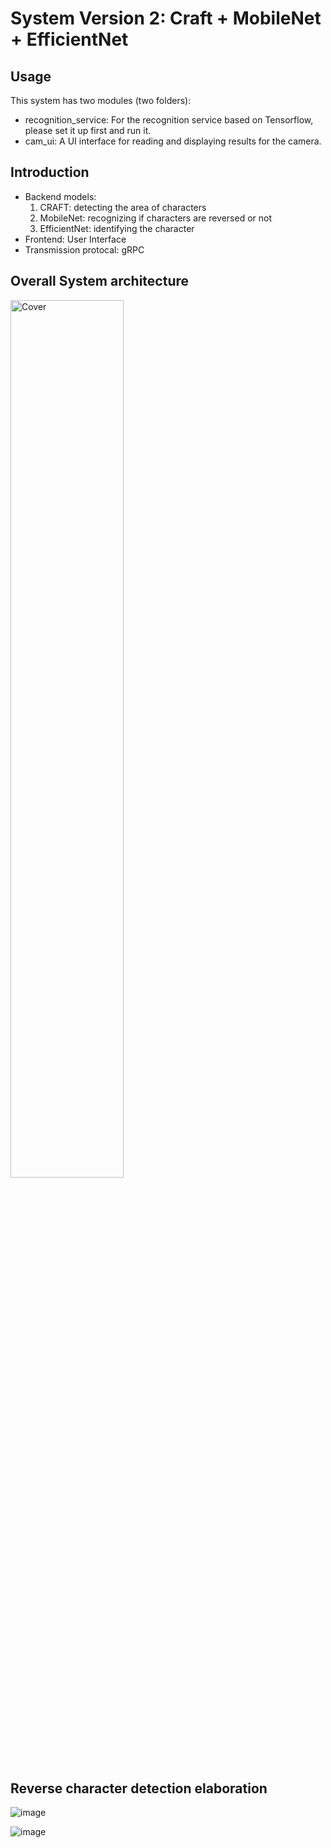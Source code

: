 # System Version 2: Craft + MobileNet + EfficientNet

## Usage
This system has two modules (two folders):

- recognition_service: For the recognition service based on Tensorflow, please set it up first and run it.
- cam_ui: A UI interface for reading and displaying results for the camera.

## Introduction
- Backend models:
  1. CRAFT: detecting the area of characters
  2. MobileNet: recognizing if characters are reversed or not
  3. EfficientNet: identifying the character
- Frontend: User Interface
- Transmission protocal: gRPC

## Overall System architecture

<img src="https://user-images.githubusercontent.com/56544982/154428730-f4c2a57b-555a-49ba-a6fa-e8869a1408b6.png" alt="Cover" width="60%"/>

## Reverse character detection elaboration

![image](https://user-images.githubusercontent.com/56544982/154429128-52a4e927-24c6-4942-8329-02cd94d53897.png)

![image](https://user-images.githubusercontent.com/56544982/154429094-b3f8f959-3b62-434f-b997-312c35dd43a2.png)




